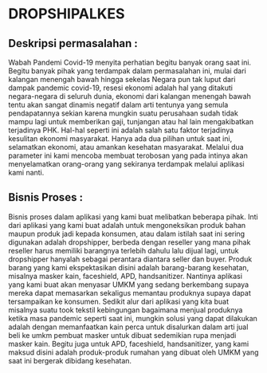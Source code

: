 # DROPSHIPALKES

## Deskripsi permasalahan :

Wabah Pandemi Covid-19 menyita perhatian begitu banyak orang saat ini. Begitu
banyak pihak yang terdampak dalam permasalahan ini, mulai dari kalangan menengah bawah
hingga sekelas Negara pun tak luput dari dampak pandemic covid-19, resesi ekonomi adalah
hal yang ditakuti negara-negara di seluruh dunia, ekonomi dari kalangan menengah bawah
tentu akan sangat dinamis negatif dalam arti tentunya yang semula pendapatannya sekian
karena mungkin suatu perusahaan sudah tidak mampu lagi untuk memberikan gaji, tunjangan
atau hal lain mengakibatkan terjadinya PHK. Hal-hal seperti ini adalah salah satu faktor
terjadinya kesulitan ekonomi masyarakat. Hanya ada dua pilihan untuk saat ini, selamatkan
ekonomi, atau amankan kesehatan masyarakat. Melalui dua parameter ini kami mencoba
membuat terobosan yang pada intinya akan menyelamatkan orang-orang yang sekiranya
terdampak melalui aplikasi kami nanti.

## Bisnis Proses :

Bisnis proses dalam aplikasi yang kami buat melibatkan beberapa pihak. Inti dari
aplikasi yang kami buat adalah untuk mengoneksikan produk bahan maupun produk jadi
kepada konsumen, atau dalam istilah saat ini sering digunakan adalah dropshipper, berbeda
dengan reseller yang mana pihak reseller harus memiliki barangnya terlebih dahulu lalu dijual
lagi, untuk dropshipper hanyalah sebagai perantara diantara seller dan buyer. Produk barang
yang kami ekspektasikan disini adalah barang-barang kesehatan, misalnya masker kain,
faceshield, APD, handsanitizer. Nantinya aplikasi yang kami buat akan menyasar UMKM
yang sedang berkembang supaya mereka dapat memasarkan sekaligus memantau produknya
supaya dapat tersampaikan ke konsumen. Sedikit alur dari aplikasi yang kita buat misalnya
suatu took tekstil kebingungan bagaimana menjual produknya ketika masa pandemic seperti
saat ini, mungkin solusi yang dapat dilakukan adalah dengan memanfaatkan kain perca untuk
disalurkan dalam arti jual beli ke umkm pembuat masker untuk dibuat sedemikian rupa
menjadi masker kain. Begitu juga untuk APD, faceshield, handsanitizer, yang kami maksud
disini adalah produk-produk rumahan yang dibuat oleh UMKM yang saat ini bergerak
dibidang kesehatan.

